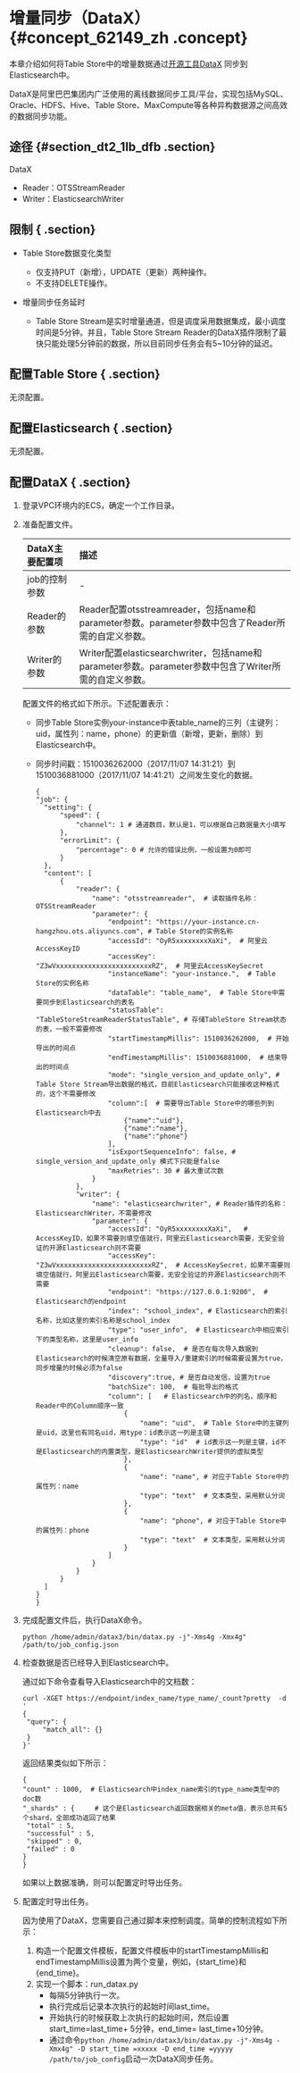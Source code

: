 # 增量同步（DataX） {#concept_62149_zh .concept}

本章介绍如何将Table Store中的增量数据通过[开源工具DataX](https://github.com/alibaba/DataX) 同步到Elasticsearch中。

DataX是阿里巴巴集团内广泛使用的离线数据同步工具/平台，实现包括MySQL、Oracle、HDFS、Hive、Table Store、MaxCompute等各种异构数据源之间高效的数据同步功能。

## 途径 {#section_dt2_1lb_dfb .section}

DataX

-   Reader：OTSStreamReader
-   Writer：ElasticsearchWriter

## 限制 { .section}

-   Table Store数据变化类型

    -   仅支持PUT（新增），UPDATE（更新）两种操作。
    -   不支持DELETE操作。
-   增量同步任务延时

    -   Table Store Stream是实时增量通道，但是调度采用数据集成，最小调度时间是5分钟。并且，Table Store Stream Reader的DataX插件限制了最快只能处理5分钟前的数据，所以目前同步任务会有5~10分钟的延迟。

## 配置Table Store { .section}

无须配置。

## 配置Elasticsearch { .section}

无须配置。

## 配置DataX { .section}

1.  登录VPC环境内的ECS，确定一个工作目录。
2.  准备配置文件。

    |DataX主要配置项|描述|
    |:---------|:-|
    |job的控制参数|-|
    |Reader的参数|Reader配置otsstreamreader，包括name和parameter参数。parameter参数中包含了Reader所需的自定义参数。|
    |Writer的参数|Writer配置elasticsearchwriter，包括name和parameter参数。parameter参数中包含了Writer所需的自定义参数。|

    配置文件的格式如下所示。下述配置表示：

    -   同步Table Store实例your-instance中表table\_name的三列（主键列：uid，属性列：name，phone）的更新值（新增，更新，删除）到Elasticsearch中。

    -   同步时间戳：1510036262000（2017/11/07 14:31:21）到 1510036881000（2017/11/07 14:41:21）之间发生变化的数据。

        ```
        {
        "job": {
          "setting": {
              "speed": {
                  "channel": 1 # 通道数目，默认是1，可以根据自己数据量大小填写
              },
              "errorLimit": {
                  "percentage": 0 # 允许的错误比例，一般设置为0即可
              }
          },
          "content": [
              {
                  "reader": {
                      "name": "otsstreamreader",  # 读取插件名称：OTSStreamReader
                      "parameter": {
                          "endpoint": "https://your-instance.cn-hangzhou.ots.aliyuncs.com", # Table Store的实例名称
                          "accessId": "OyR5xxxxxxxxXaXi",  # 阿里云AccessKeyID
                          "accessKey": "Z3wVxxxxxxxxxxxxxxxxxxxxxxxxRZ",  # 阿里云AccessKeySecret
                          "instanceName": "your-instance.",  # Table Store的实例名称
                          "dataTable": "table_name",  # Table Store中需要同步到Elasticsearch的表名
                          "statusTable": "TableStoreStreamReaderStatusTable", # 存储TableStore Stream状态的表，一般不需要修改
                          "startTimestampMillis": 1510036262000,  # 开始导出的时间点
                          "endTimestampMillis": 1510036881000,  # 结束导出的时间点
                          "mode": "single_version_and_update_only", # Table Store Stream导出数据的格式，目前Elasticsearch只能接收这种格式的，这个不需要修改
                          "column":[  # 需要导出Table Store中的哪些列到Elasticsearch中去
                              {"name":"uid"},
                              {"name":"name"},
                              {"name":"phone"}
                          ],
                          "isExportSequenceInfo": false, # single_version_and_update_only 模式下只能是false
                          "maxRetries": 30 # 最大重试次数
                      }
                  },
                  "writer": {
                      "name": "elasticsearchwriter", # Reader插件的名称：ElasticsearchWriter，不需要修改
                      "parameter": {
                          "accessId": "OyR5xxxxxxxxXaXi",   # AccessKeyID，如果不需要则填空值就行，阿里云Elasticsearch需要，无安全验证的开源Elasticsearch则不需要
                          "accessKey": "Z3wVxxxxxxxxxxxxxxxxxxxxxxxxRZ",  # AccessKeySecret，如果不需要则填空值就行，阿里云Elasticsearch需要，无安全验证的开源Elasticsearch则不需要
                          "endpoint": "https://127.0.0.1:9200",  # Elasticsearch的endpoint
                          "index": "school_index", # Elasticsearch的索引名称，比如这里的索引名称是school_index
                          "type": "user_info",  # Elasticsearch中相应索引下的类型名称，这里是user_info
                          "cleanup": false,  # 是否在每次导入数据到Elasticsearch的时候清空原有数据，全量导入/重建索引的时候需要设置为true，同步增量的时候必须为false
                          "discovery":true, # 是否自动发信，设置为true
                          "batchSize": 100,  # 每批导出的格式
                          "column": [   # Elasticsearch中的列名，顺序和Reader中的Column顺序一致
                              {
                                  "name": "uid",  # Table Store中的主键列是uid，这里也有同名uid，用type：id表示这一列是主键
                                  "type": "id"  # id表示这一列是主键，id不是Elasticsearch的内置类型，是ElasticsearchWriter提供的虚拟类型
                              },
                              {
                                  "name": "name", # 对应于Table Store中的属性列：name
                                  "type": "text"  # 文本类型，采用默认分词
                              },
                              {
                                  "name": "phone", # 对应于Table Store中的属性列：phone
                                  "type": "text"  # 文本类型，采用默认分词
                              }
                          ]
                      }
                  }
              }
          ]
        }
        }
        ```

3.  完成配置文件后，执行DataX命令。

    ```
    python /home/admin/datax3/bin/datax.py -j"-Xms4g -Xmx4g" /path/to/job_config.json
    ```

4.  检查数据是否已经导入到Elasticsearch中。

    通过如下命令查看导入Elasticsearch中的文档数：

    ```
    curl -XGET https://endpoint/index_name/type_name/_count?pretty  -d '
    {
     "query": {
         "match_all": {}
     }
    }'
    ```

    返回结果类似如下所示：

    ```
    {
    "count" : 1000,  # Elasticsearch中index_name索引的type_name类型中的doc数
    "_shards" : {     # 这个是Elasticsearch返回数据相关的meta值，表示总共有5个shard，全部成功返回了结果
     "total" : 5,
     "successful" : 5,
     "skipped" : 0,
     "failed" : 0
    }
    }
    ```

    如果以上数据准确，则可以配置定时导出任务。

5.  配置定时导出任务。

    因为使用了DataX，您需要自己通过脚本来控制调度。简单的控制流程如下所示：

    1.  构造一个配置文件模板，配置文件模板中的startTimestampMillis和endTimestampMillis设置为两个变量，例如，\{start\_time\}和\{end\_time\}。
    2.  实现一个脚本：run\_datax.py
        -   每隔5分钟执行一次。
        -   执行完成后记录本次执行的起始时间last\_time。
        -   开始执行的时候获取上次执行的起始时间，然后设置start\_time=last\_time+ 5分钟，end\_time= last\_time+10分钟。
        -   通过命令`python /home/admin/datax3/bin/datax.py -j"-Xms4g -Xmx4g" -D start_time =xxxxx -D end_time =yyyyy /path/to/job_config`启动一次DataX同步任务。

